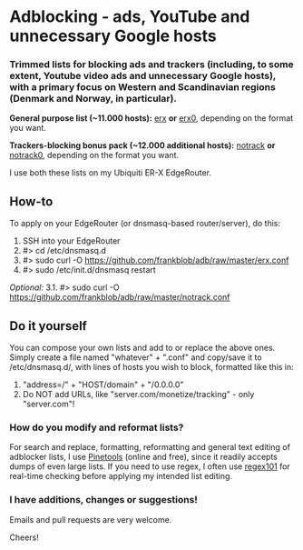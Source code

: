 # Adblocking - ads, YouTube and unnecessary Google hosts
### Trimmed lists for blocking ads and trackers (including, to some extent, Youtube video ads and unnecessary Google hosts), with a primary focus on Western and Scandinavian regions (Denmark and Norway, in particular).

**General purpose list (~11.000 hosts):** [erx](https://github.com/frankblob/adb/raw/master/erx.conf) **or** [erx0](https://github.com/frankblob/adb/raw/master/erx0), depending on the format you want.

**Trackers-blocking bonus pack (~12.000 additional hosts):** [notrack](https://github.com/frankblob/adb/raw/master/notrack.conf) **or** [notrack0](https://github.com/frankblob/adb/raw/master/notrack0), depending on the format you want.

I use both these lists on my Ubiquiti ER-X EdgeRouter. 

## How-to
To apply on your EdgeRouter (or dnsmasq-based router/server), do this:

1. SSH into your EdgeRouter
2. #> cd /etc/dnsmasq.d
3. #> sudo curl -O https://github.com/frankblob/adb/raw/master/erx.conf
4. #> sudo /etc/init.d/dnsmasq restart

_Optional:_
3.1. #> sudo curl -O https://github.com/frankblob/adb/raw/master/notrack.conf

## Do it yourself
You can compose your own lists and add to or replace the above ones. Simply create a file named "whatever" + ".conf" and copy/save it to /etc/dnsmasq.d/, with lines of hosts you wish to block, formatted like this in:

1. "address=/" + "HOST/domain" + "/0.0.0.0" 
2. Do NOT add URLs, like "server.com/monetize/tracking" - only "server.com"!

### How do you modify and reformat lists?
For search and replace, formatting, reformatting and general text editing of adblocker lists, I use [Pinetools](http://pinetools.com/c-text-lists/) (online and free), since it readily accepts dumps of even large lists. If you need to use regex, I often use [regex101](https://regex101.com/) for real-time checking before applying my intended list editing.

### I have additions, changes or suggestions!
Emails and pull requests are very welcome.

Cheers!
